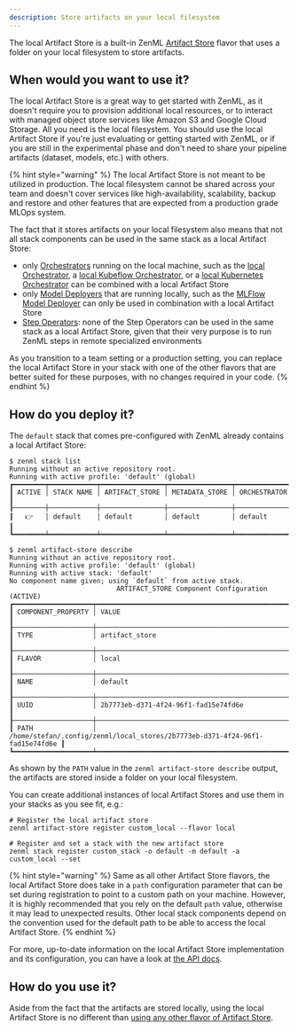 ```yaml
---
description: Store artifacts on your local filesystem
---
```


The local Artifact Store is a built-in ZenML [Artifact Store](./overview.md)
flavor that uses a folder on your local filesystem to store artifacts.

## When would you want to use it?

The local Artifact Store is a great way to get started with ZenML, as it doesn't
require you to provision additional local resources, or to interact with managed
object store services like Amazon S3 and Google Cloud Storage. All you need is
the local filesystem. You should use the local Artifact Store if you're just
evaluating or getting started with ZenML, or if you are still in the
experimental phase and don't need to share your pipeline artifacts (dataset,
models, etc.) with others.

{% hint style="warning" %}
The local Artifact Store is not meant to be utilized in production. The local
filesystem cannot be shared across your team and doesn't cover services like
high-availability, scalability, backup and restore and other features that are
expected from a production grade MLOps system.

The fact that it stores artifacts on your local filesystem also means that not
all stack components can be used in the same stack as a local Artifact Store:

* only [Orchestrators](../orchestrators/overview.md) running on the local
machine, such as the [local Orchestrator](../orchestrators/local.md),
a [local Kubeflow Orchestrator](../orchestrators/kubeflow.md), or a
[local Kubernetes Orchestrator](../orchestrators/kubernetes.md) can be combined
with a local Artifact Store
* only [Model Deployers](../model_deployers/overview.md) that are running
locally, such as the [MLFlow Model Deployer](../model_deployers/mlflow.md)
can only be used in combination with a local Artifact Store
* [Step Operators](../step_operators/): none of the Step Operators can be used
in the same stack as a local Artifact Store, given that their very purpose is
to run ZenML steps in remote specialized environments

As you transition to a team setting or a production setting, you can replace the
local Artifact Store in your stack with one of the other flavors that are
better suited for these purposes, with no changes required in your code.
{% endhint %}

## How do you deploy it?

The `default` stack that comes pre-configured with ZenML already contains a
local Artifact Store:

```
$ zenml stack list
Running without an active repository root.
Running with active profile: 'default' (global)
┏━━━━━━━━┯━━━━━━━━━━━━┯━━━━━━━━━━━━━━━━┯━━━━━━━━━━━━━━━━┯━━━━━━━━━━━━━━┓
┃ ACTIVE │ STACK NAME │ ARTIFACT_STORE │ METADATA_STORE │ ORCHESTRATOR ┃
┠────────┼────────────┼────────────────┼────────────────┼──────────────┨
┃   👉   │ default    │ default        │ default        │ default      ┃
┗━━━━━━━━┷━━━━━━━━━━━━┷━━━━━━━━━━━━━━━━┷━━━━━━━━━━━━━━━━┷━━━━━━━━━━━━━━┛

$ zenml artifact-store describe
Running without an active repository root.
Running with active profile: 'default' (global)
Running with active stack: 'default'
No component name given; using `default` from active stack.
                           ARTIFACT_STORE Component Configuration (ACTIVE)                           
┏━━━━━━━━━━━━━━━━━━━━┯━━━━━━━━━━━━━━━━━━━━━━━━━━━━━━━━━━━━━━━━━━━━━━━━━━━━━━━━━━━━━━━━━━━━━━━━━━━━━━┓
┃ COMPONENT_PROPERTY │ VALUE                                                                        ┃
┠────────────────────┼──────────────────────────────────────────────────────────────────────────────┨
┃ TYPE               │ artifact_store                                                               ┃
┠────────────────────┼──────────────────────────────────────────────────────────────────────────────┨
┃ FLAVOR             │ local                                                                        ┃
┠────────────────────┼──────────────────────────────────────────────────────────────────────────────┨
┃ NAME               │ default                                                                      ┃
┠────────────────────┼──────────────────────────────────────────────────────────────────────────────┨
┃ UUID               │ 2b7773eb-d371-4f24-96f1-fad15e74fd6e                                         ┃
┠────────────────────┼──────────────────────────────────────────────────────────────────────────────┨
┃ PATH               │ /home/stefan/.config/zenml/local_stores/2b7773eb-d371-4f24-96f1-fad15e74fd6e ┃
┗━━━━━━━━━━━━━━━━━━━━┷━━━━━━━━━━━━━━━━━━━━━━━━━━━━━━━━━━━━━━━━━━━━━━━━━━━━━━━━━━━━━━━━━━━━━━━━━━━━━━┛
```

As shown by the `PATH` value in the `zenml artifact-store describe` output, the
artifacts are stored inside a folder on your local filesystem.

You can create additional instances of local Artifact Stores and use them in
your stacks as you see fit, e.g.:

```shell
# Register the local artifact store
zenml artifact-store register custom_local --flavor local

# Register and set a stack with the new artifact store
zenml stack register custom_stack -o default -m default -a custom_local --set
```

{% hint style="warning" %}
Same as all other Artifact Store flavors, the local Artifact Store does take in
a `path` configuration parameter that can be set during registration to point to
a custom path on your machine. However, it is highly recommended that you rely
on the default `path` value, otherwise it may lead to unexpected results.
Other local stack components depend on the convention used for the default path
to be able to access the local Artifact Store.
{% endhint %}

For more, up-to-date information on the local Artifact Store implementation and
its configuration, you can have a look at [the API docs](https://apidocs.zenml.io/latest/api_docs/artifact_stores/#zenml.artifact_stores.local_artifact_store). 

## How do you use it?

Aside from the fact that the artifacts are stored locally, using the local
Artifact Store is no different than [using any other flavor of Artifact Store](./overview.md#how-to-use-it).
